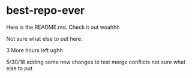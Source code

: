 # best-repo-ever

Here is the README.md. Check it out woahhh

Not sure what else to put here. 

3 More hours left ughh

5/30/18
adding some new changes to test merge conflicts
not sure what else to put